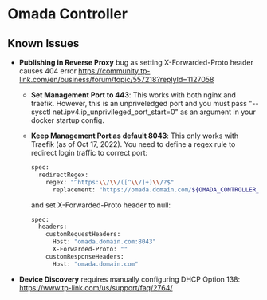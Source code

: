 # Omada Controller

## Known Issues

- **Publishing in Reverse Proxy** bug as setting X-Forwarded-Proto header causes 404 error <https://community.tp-link.com/en/business/forum/topic/557218?replyId=1127058>

  - **Set Management Port to 443**: This works with both nginx and traefik. However, this is an unpriveledged port and you must pass "--sysctl net.ipv4.ip_unprivileged_port_start=0" as an argument in your docker startup config.
  - **Keep Management Port as default 8043**: This only works with Traefik (as of Oct 17, 2022). You need to define a regex rule to redirect login traffic to correct port:

    ```sh
    spec:
      redirectRegex:
        regex: "^https:\\/\\/([^\\/]+)\\/?$"
          replacement: "https://omada.domain.com/${OMADA_CONTROLLER_ID}/login"
    ```

    and set X-Forwarded-Proto header to null:

    ```sh
    spec:
      headers:
        customRequestHeaders:
          Host: "omada.domain.com:8043"
          X-Forwarded-Proto: ""
        customResponseHeaders:
          Host: "omada.domain.com"
    ```

- **Device Discovery** requires manually configuring DHCP Option 138: <https://www.tp-link.com/us/support/faq/2764/>
